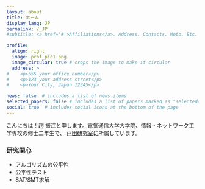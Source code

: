 ```yaml
---
layout: about
title: ホーム
display_lang: JP
permalink: /_JP
#subtitle: <a href='#'>Affiliations</a>. Address. Contacts. Moto. Etc.

profile:
  align: right
  image: prof_pic1.png
  image_circular: true # crops the image to make it circular
  address: >
#    <p>555 your office number</p>
#    <p>123 your address street</p>
#    <p>Your City, Japan 12345</p>

news: false  # includes a list of news items
selected_papers: false # includes a list of papers marked as "selected={true}"
social: true  # includes social icons at the bottom of the page
---
```

こんにちは！趙 振江と申します。電気通信大学大学院、情報・ネットワーク工学専攻の修士二年生で、
[戸田研究室](https://disc.lab.uec.ac.jp/)に所属しています。

### 研究関心

- アルゴリズムの公平性
- 公平性テスト
- SAT/SMT求解
